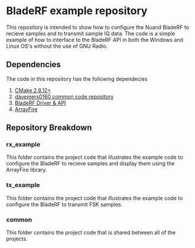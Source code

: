 # BladeRF example repository
This repository is intended to show how to configure the Nuand BladeRF to recieve samples and to transmit sample IQ data.  The code is a simple example of how to interface to the BladeRF API in both the Windows and Linux OS's without the use of GNU Radio.

## Dependencies

The code in this repository has the following dependecies

1. [CMake 2.8.12+](https://cmake.org/download/ )
2. [davemers0160 common code repository](https://github.com/davemers0160/Common )
3. [BladeRF Driver & API](https://www.nuand.com )
4. [ArrayFire](https://www.arrayfire.com/ )

## Repository Breakdown

### rx_example
This folder contains the project code that illustrates the example code to configure the BladeRF to recieve samples and display them using the ArrayFire library. 

### tx_example
This folder contains the project code that illustrates the example code to configure the BladeRF to transmit FSK samples.

### common
This folder contains the project code that is shared between all of the projects.
